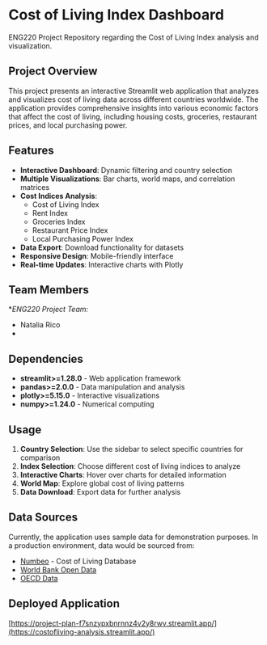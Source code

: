 # Cost of Living Index Dashboard 

ENG220 Project Repository regarding the Cost of Living Index analysis and visualization.

## Project Overview

This project presents an interactive Streamlit web application that analyzes and visualizes cost of living data across different countries worldwide. The application provides comprehensive insights into various economic factors that affect the cost of living, including housing costs, groceries, restaurant prices, and local purchasing power.

## Features

- **Interactive Dashboard**: Dynamic filtering and country selection
- **Multiple Visualizations**: Bar charts, world maps, and correlation matrices
- **Cost Indices Analysis**: 
  - Cost of Living Index
  - Rent Index
  - Groceries Index
  - Restaurant Price Index
  - Local Purchasing Power Index
- **Data Export**: Download functionality for datasets
- **Responsive Design**: Mobile-friendly interface
- **Real-time Updates**: Interactive charts with Plotly

## Team Members

**ENG220 Project Team:*
- Natalia Rico
- 

##  Dependencies

- **streamlit>=1.28.0** - Web application framework
- **pandas>=2.0.0** - Data manipulation and analysis
- **plotly>=5.15.0** - Interactive visualizations
- **numpy>=1.24.0** - Numerical computing

## Usage

1. **Country Selection**: Use the sidebar to select specific countries for comparison
2. **Index Selection**: Choose different cost of living indices to analyze
3. **Interactive Charts**: Hover over charts for detailed information
4. **World Map**: Explore global cost of living patterns
5. **Data Download**: Export data for further analysis

## Data Sources

Currently, the application uses sample data for demonstration purposes. In a production environment, data would be sourced from:
- [Numbeo](https://www.numbeo.com/) - Cost of Living Database
- [World Bank Open Data](https://data.worldbank.org/)
- [OECD Data](https://data.oecd.org/)

## Deployed Application

[https://project-plan-f7snzypxbnrnnz4v2y8rwv.streamlit.app/](https://costofliving-analysis.streamlit.app/)

